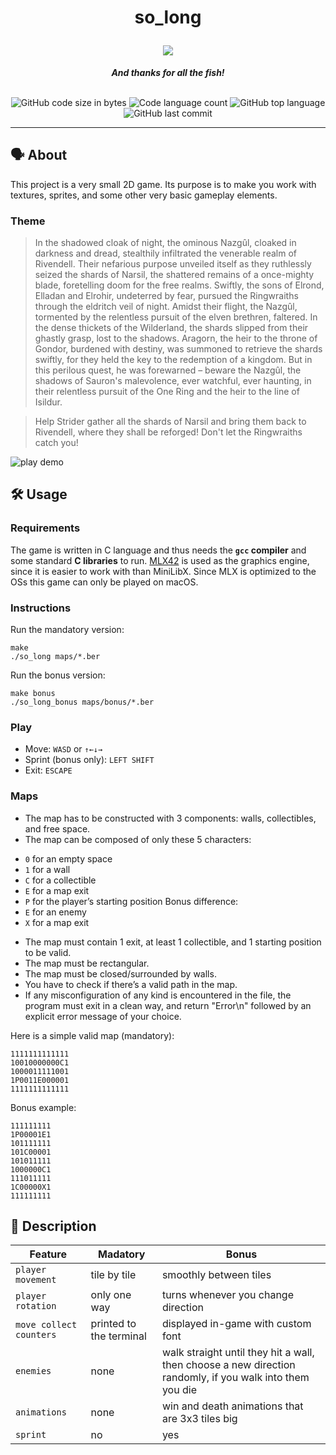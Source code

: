 <h1 align="center">
	<p>
	so_long
	</p>
	<img src="https://github.com/ayogun/42-project-badges/blob/main/badges/so_longm.png">
</h1>

<p align="center">
	<b><i>And thanks for all the fish!</i></b><br><br>
</p>

<p align="center">
	<img alt="GitHub code size in bytes" src="https://img.shields.io/github/languages/code-size/aaron-22766/42_so_long?color=lightblue" />
	<img alt="Code language count" src="https://img.shields.io/github/languages/count/aaron-22766/42_so_long?color=yellow" />
	<img alt="GitHub top language" src="https://img.shields.io/github/languages/top/aaron-22766/42_so_long?color=blue" />
	<img alt="GitHub last commit" src="https://img.shields.io/github/last-commit/aaron-22766/42_so_long?color=green" />
</p>

---

## 🗣 About

This project is a very small 2D game. Its purpose is to make you work with textures, sprites, and some other very basic gameplay elements.

### Theme

> In the shadowed cloak of night, the ominous Nazgûl, cloaked in darkness and dread, stealthily infiltrated the venerable realm of Rivendell. Their nefarious purpose unveiled itself as they ruthlessly seized the shards of Narsil, the shattered remains of a once-mighty blade, foretelling doom for the free realms. Swiftly, the sons of Elrond, Elladan and Elrohir, undeterred by fear, pursued the Ringwraiths through the eldritch veil of night. Amidst their flight, the Nazgûl, tormented by the relentless pursuit of the elven brethren, faltered. In the dense thickets of the Wilderland, the shards slipped from their ghastly grasp, lost to the shadows. Aragorn, the heir to the throne of Gondor, burdened with destiny, was summoned to retrieve the shards swiftly, for they held the key to the redemption of a kingdom. But in this perilous quest, he was forewarned – beware the Nazgûl, the shadows of Sauron's malevolence, ever watchful, ever haunting, in their relentless pursuit of the One Ring and the heir to the line of Isildur.

> Help Strider gather all the shards of Narsil and bring them back to Rivendell, where they shall be reforged! Don't let the Ringwraiths catch you!

![play demo](https://github.com/aaron-22766/42_so_long/assets/79376206/164a8ff1-2d19-4ca6-ad27-ec9d32ba8e16)

## 🛠 Usage

### Requirements

The game is written in C language and thus needs the **`gcc` compiler** and some standard **C libraries** to run. [MLX42](https://github.com/codam-coding-college/MLX42) is used as the graphics engine, since it is easier to work with than MiniLibX. Since MLX is optimized to the OSs this game can only be played on macOS.

### Instructions

Run the mandatory version:
```shell
make
./so_long maps/*.ber
```
Run the bonus version:
```shell
make bonus
./so_long_bonus maps/bonus/*.ber
```

### Play

* Move: `WASD` or `↑←↓→`
* Sprint (bonus only): `LEFT SHIFT`
* Exit: `ESCAPE`

### Maps

* The map has to be constructed with 3 components: walls, collectibles, and free space.
* The map can be composed of only these 5 characters:
- `0` for an empty space
- `1` for a wall
- `C` for a collectible
- `E` for a map exit
- `P` for the player’s starting position
Bonus difference:
- `E` for an enemy
- `X` for a map exit
* The map must contain 1 exit, at least 1 collectible, and 1 starting position to be valid.
* The map must be rectangular.
* The map must be closed/surrounded by walls.
* You have to check if there’s a valid path in the map.
* If any misconfiguration of any kind is encountered in the file, the program must exit in a clean way, and return "Error\n" followed by an explicit error message of your choice.

Here is a simple valid map (mandatory):
```
1111111111111
10010000000C1
1000011111001
1P0011E000001
1111111111111
```
Bonus example:
```
111111111
1P00001E1
101111111
101C00001
101011111
1000000C1
111011111
1C00000X1
111111111
```

## 💬 Description
| Feature                      | Madatory                | Bonus                                                                                                    |
|------------------------------|-------------------------|----------------------------------------------------------------------------------------------------------|
| `player movement`              | tile by tile            | smoothly between tiles                                                                                   |
| `player rotation `             | only one way            | turns whenever you change direction                                                                      |
| `move collect counters` | printed to the terminal | displayed in-game with custom font                                                                              |
| `enemies`                      | none                    | walk straight until they hit a wall, then choose a new direction randomly, if you walk into them you die |
| `animations`                   | none                    | win and death animations that are 3x3 tiles big                                                          |
| `sprint`                       | no                      | yes                                                                                                      |
